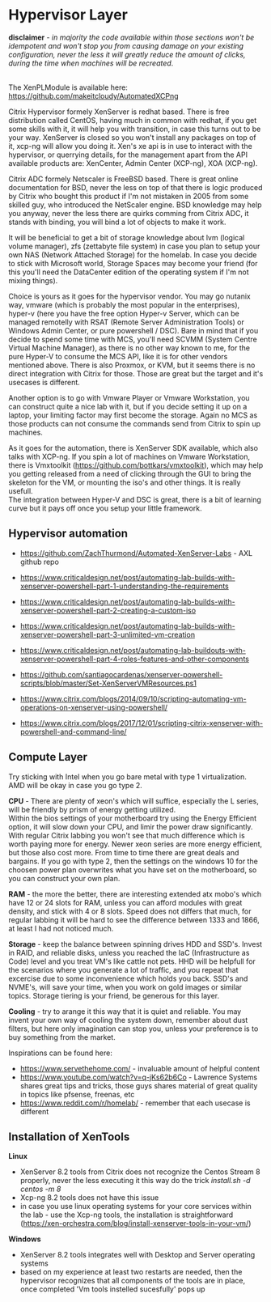 # Hypervisor Layer

**disclaimer** - *in majority the code available within those sections won't be idempotent and won't stop you from causing damage on your existing configuration, never the less it will greatly reduce the amount of clicks, during the time when machines will be recreated*.<br><br>

The XenPLModule is available here: https://github.com/makeitcloudy/AutomatedXCPng

Citrix Hypervisor formely XenServer is redhat based. There is free distribution called CentOS, having much in common with redhat, if you get some skills with it, it will help you with transition, in case this turns out to be your way. XenServer is closed so you won't install any packages on top of it, xcp-ng will allow you doing it. Xen's xe api is in use to interact with the hypervisor, or querrying details, for the management apart from the API available products are: XenCenter, Admin Center (XCP-ng), XOA (XCP-ng).

Citrix ADC formely Netscaler is FreeBSD based. There is great online documentation for BSD, never the less on top of that there is logic produced by Citrix who bought this product if I'm not mistaken in 2005 from some skilled guy, who introduced the NetScaler engine. BSD knowledge may help you anyway, never the less there are quirks comming from Citrix ADC, it stands with binding, you will bind a lot of objects to make it work.

It will be beneficial to get a bit of storage knowledge about lvm (logical volume manager), zfs (zettabyte file system) in case you plan to setup your own NAS (Network Attached Storage) for the homelab. In case you decide to stick with Microsoft world, Storage Spaces may become your friend (for this you'll need the DataCenter edition of the operating system if I'm not mixing things).

Choice is yours as it goes for the hypervisor vendor. You may go nutanix way, vmware (which is probably the most popular in the enterprises), hyper-v (here you have the free option Hyper-v Server, which can be managed remotelly with RSAT (Remote Server Administration Tools) or Windows Admin Center, or pure powershell / DSC). Bare in mind that if you decide to spend some time with MCS, you'll need SCVMM (System Centre Virtual Machine Manager), as there is no other way known to me, for the pure Hyper-V to consume the MCS API, like it is for other vendors mentioned above. There is also Proxmox, or KVM, but it seems there is no direct integration with Citrix for those. Those are great but the target and it's usecases is different.

Another option is to go with Vmware Player or Vmware Workstation, you can construct quite a nice lab with it, but if you decide setting it up on a laptop, your limiting factor may first become the storage. Again no MCS as those products can not consume the commands send from Citrix to spin up machines.

As it goes for the automation, there is XenServer SDK available, which also talks with XCP-ng. If you spin a lot of machines on Vmware Workstation, there is Vmxtoolkit (https://github.com/bottkars/vmxtoolkit), which may help you getting released from a need of clicking through the GUI to bring the skeleton for the VM, or mounting the iso's and other things. It is really usefull.<br>
The integration between Hyper-V and DSC is great, there is a bit of learning curve but it pays off once you setup your little framework.

## Hypervisor automation

* https://github.com/ZachThurmond/Automated-XenServer-Labs - AXL github repo
* https://www.criticaldesign.net/post/automating-lab-builds-with-xenserver-powershell-part-1-understanding-the-requirements
* https://www.criticaldesign.net/post/automating-lab-builds-with-xenserver-powershell-part-2-creating-a-custom-iso
* https://www.criticaldesign.net/post/automating-lab-builds-with-xenserver-powershell-part-3-unlimited-vm-creation
* https://www.criticaldesign.net/post/automating-lab-buildouts-with-xenserver-powershell-part-4-roles-features-and-other-components

* https://github.com/santiagocardenas/xenserver-powershell-scripts/blob/master/Set-XenServerVMResources.ps1
* https://www.citrix.com/blogs/2014/09/10/scripting-automating-vm-operations-on-xenserver-using-powershell/
* https://www.citrix.com/blogs/2017/12/01/scripting-citrix-xenserver-with-powershell-and-command-line/


## Compute Layer

Try sticking with Intel when you go bare metal with type 1 virtualization. AMD will be okay in case you go type 2.

**CPU** - There are plenty of xeon's which will suffice, especially the L series, will be friendly by prism of energy getting utilized.<br> Within the bios settings of your motherboard try using the Energy Efficient option, it will slow down your CPU, and limir the power draw significantly. With regular Citrix labbing you won't see that much difference which is worth paying more for energy. Newer xeon series are more energy efficient, but those also cost more. From time to time there are great deals and bargains.
If you go with type 2, then the settings on the windows 10 for the choosen power plan overwrites what you have set on the motherboard, so you can construct your own plan.

**RAM** - the more the better, there are interesting extended atx mobo's which have 12 or 24 slots for RAM, unless you can afford modules with great density, and stick with 4 or 8 slots. Speed does not differs that much, for regular labbing it will be hard to see the difference between 1333 and 1866, at least I had not noticed much.

**Storage** - keep the balance between spinning drives HDD and SSD's. Invest in RAID, and reliable disks, unless you reached the IaC (Infrastructure as Code) level and you treat VM's like cattle not pets. HHD will be helpfull for the scenarios where you generate a lot of traffic, and you repeat that excercise due to some inconvenience which holds you back. SSD's and NVME's, will save your time, when you work on gold images or similar topics.
Storage tiering is your friend, be generous for this layer.

**Cooling** - try to arange it this way that it is quiet and reliable. You may invent your own way of cooling the system down, remember about dust filters, but here only imagination can stop you, unless your preference is to buy something from the market.<br>

Inspirations can be found here:

* https://www.servethehome.com/ - invaluable amount of helpful content<br>
* https://www.youtube.com/watch?v=q-jKs62b6Co - Lawrence Systems shares great tips and tricks, those guys shares material of great quality in topics like pfsense, freenas, etc<br>
* https://www.reddit.com/r/homelab/ - remember that each usecase is different<br>

## Installation of XenTools

**Linux**

* XenServer 8.2 tools from Citrix does not recognize the Centos Stream 8 properly, never the less executing it this way do the trick *install.sh -d centos -m 8*
* Xcp-ng 8.2 tools does not have this issue
* in case you use linux operating systems for your core services within the lab - use the Xcp-ng tools, the installation is straightforward (https://xen-orchestra.com/blog/install-xenserver-tools-in-your-vm/)

**Windows**

* XenServer 8.2 tools integrates well with Desktop and Server operating systems
* based on my experience at least two restarts are needed, then the hypervisor recognizes that all components of the tools are in place, once completed 'Vm tools instelled sucesfully' pops up
